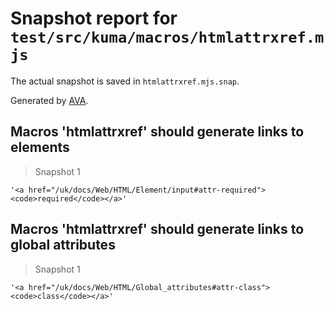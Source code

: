 # Snapshot report for `test/src/kuma/macros/htmlattrxref.mjs`

The actual snapshot is saved in `htmlattrxref.mjs.snap`.

Generated by [AVA](https://avajs.dev).

## Macros 'htmlattrxref' should generate links to elements

> Snapshot 1

    '<a href="/uk/docs/Web/HTML/Element/input#attr-required"><code>required</code></a>'

## Macros 'htmlattrxref' should generate links to global attributes

> Snapshot 1

    '<a href="/uk/docs/Web/HTML/Global_attributes#attr-class"><code>class</code></a>'
